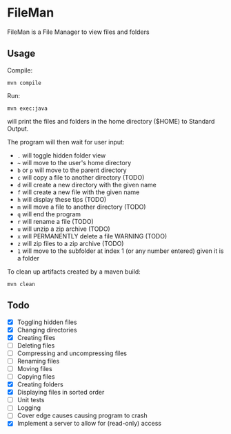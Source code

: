 # FileMan

FileMan is a File Manager to view files and folders

## Usage
Compile:

`mvn compile`

Run:

`mvn exec:java`

will print the files and folders in the home directory ($HOME) to Standard Output.

The program will then wait for user input:
- `.` will toggle hidden folder view
- `~` will move to the user's home directory
- `b` or `p` will move to the parent directory
- `c` will copy a file to another directory (TODO)
- `d` will create a new directory with the given name
- `f` will create a new file with the given name
- `h` will display these tips (TODO)
- `m` will move a file to another directory (TODO)
- `q` will end the program
- `r` will rename a file (TODO)
- `u` will unzip a zip archive (TODO)
- `x` will PERMANENTLY delete a file WARNING (TODO)
- `z` will zip files to a zip archive (TODO)
- `1` will move to the subfolder at index 1 (or any number entered) given it is a folder

To clean up artifacts created by a maven build:

`mvn clean`

## Todo
- [x] Toggling hidden files
- [x] Changing directories
- [x] Creating files
- [ ] Deleting files
- [ ] Compressing and uncompressing files
- [ ] Renaming files
- [ ] Moving files
- [ ] Copying files
- [x] Creating folders
- [x] Displaying files in sorted order
- [ ] Unit tests
- [ ] Logging
- [ ] Cover edge causes causing program to crash
- [x] Implement a server to allow for (read-only) access
